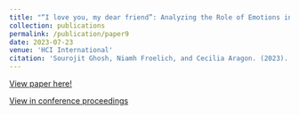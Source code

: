 ```yaml
---
title: "“I love you, my dear friend”: Analyzing the Role of Emotions in the Building of Friendships in Online Fanfiction Communities"
collection: publications
permalink: /publication/paper9
date: 2023-07-23
venue: 'HCI International'
citation: 'Sourojit Ghosh, Niamh Froelich, and Cecilia Aragon. (2023). “I love you, my dear friend”: Analyzing the Role of Emotions in the Building of Friendships in Online Fanfiction Communities. In Proceedings of the 15th International Conference on Social Computing and Social Media in the context of the 25th International Conference on Human-Computer Interaction (HCI International 2023).'
---
```

[View paper here!](https://sourojitghosh.github.io/files/Emotions_Friendships_HCII_final.pdf)

[View in conference proceedings](https://link.springer.com/chapter/10.1007/978-3-031-35927-9_32)
